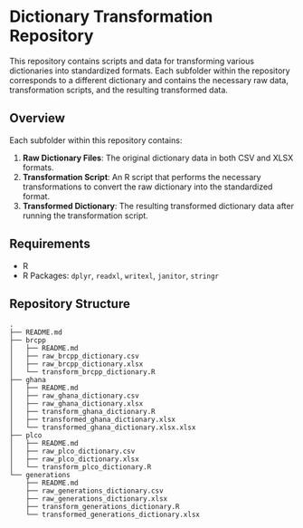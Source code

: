 
# Dictionary Transformation Repository

This repository contains scripts and data for transforming various dictionaries into standardized formats. Each subfolder within the repository corresponds to a different dictionary and contains the necessary raw data, transformation scripts, and the resulting transformed data.

## Overview

Each subfolder within this repository contains:

1. **Raw Dictionary Files**: The original dictionary data in both CSV and XLSX formats.
2. **Transformation Script**: An R script that performs the necessary transformations to convert the raw dictionary into the standardized format.
3. **Transformed Dictionary**: The resulting transformed dictionary data after running the transformation script.

## Requirements

- R
- R Packages: `dplyr`, `readxl`, `writexl`, `janitor`, `stringr`

## Repository Structure

```
.
├── README.md
├── brcpp
│   ├── README.md
│   ├── raw_brcpp_dictionary.csv
│   ├── raw_brcpp_dictionary.xlsx
│   └── transform_brcpp_dictionary.R
├── ghana
│   ├── README.md
│   ├── raw_ghana_dictionary.csv
│   ├── raw_ghana_dictionary.xlsx
│   ├── transform_ghana_dictionary.R
│   ├── transformed_ghana_dictionary.xlsx
│   └── transformed_ghana_dictionary.xlsx.xlsx
├── plco
│   ├── README.md
│   ├── raw_plco_dictionary.csv
│   ├── raw_plco_dictionary.xlsx
│   └── transform_plco_dictionary.R
└── generations
    ├── README.md
    ├── raw_generations_dictionary.csv
    ├── raw_generations_dictionary.xlsx
    ├── transform_generations_dictionary.R
    └── transformed_generations_dictionary.xlsx
```
